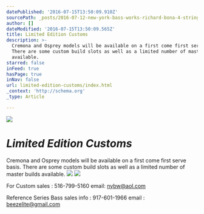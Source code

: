 ```yaml
---
datePublished: '2016-07-15T13:50:09.910Z'
sourcePath: _posts/2016-07-12-new-york-bass-works-richard-bona-4-string-fretless.md
author: []
dateModified: '2016-07-15T13:50:09.565Z'
title: Limited Edition Customs
description: >-
  Cremona and Osprey models will be available on a first come first serve basis.
  There are some custom build slots as well as a limited number of master builds
  available.
starred: false
inFeed: true
hasPage: true
inNav: false
url: limited-edition-customs/index.html
_context: 'http://schema.org'
_type: Article

---
```

![](https://imgflo.herokuapp.com/graph/vahj1ThiexotieMo/f105407f2c973dc4074bf90fa980ac2e/croprotate.jpg?cropheight=2831&cropwidth=5833&degrees=0&input=https%3A%2F%2Fthe-grid-user-content.s3-us-west-2.amazonaws.com%2F8aa8efda-a872-4468-8dd2-bac6cd265cc2.jpg&x=0&y=0)

# _**Limited Edition Customs**_

Cremona and Osprey models will be available on a first come first serve basis. There are some custom build slots as well as a limited number of master builds available.
![](https://the-grid-user-content.s3-us-west-2.amazonaws.com/822460ed-318e-41a9-a2e5-4fb99dcf9367.jpg)
![](https://the-grid-user-content.s3-us-west-2.amazonaws.com/62261a3a-630a-4c77-be6f-7731ece51772.jpg)

For Custom sales : 516-799-5160 email: nybw@aol.com

Reference Series Bass sales info : 917-601-1966 email : beezelite@gmail.com